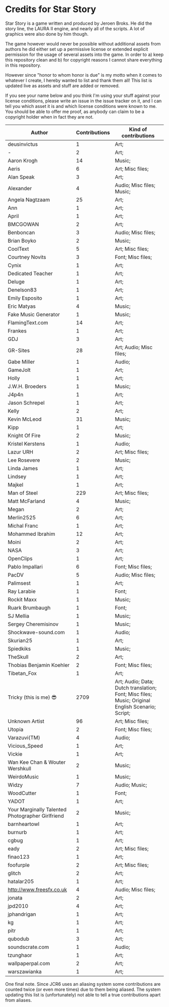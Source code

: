 # Credits for Star Story


Star Story is a game written and produced by Jeroen Broks. He did the story line, the LAURA II engine, and nearly all of the scripts. A lot of graphics were also done by him though.


The game however would never be possible without additional assets from authors he did either set up a permissive license or extended explicit permission for the usage of several assets into the game. In order to a) keep this repository clean and b) for copyright reasons I cannot share everything in this repository.

However since "honor to whom honor is due" is my motto when it comes to whatever I create, I hereby wanted to list and thank them all! This list is updated live as assets and stuff are added or removed. 

If you see your name below and you think I'm using your stuff against your license conditions, please write an issue in the issue tracker on it, and I can tell you which asset it is and which license conditions were known to me. You should be able to offer me proof, as anybody can claim to be a copyright holder when in fact they are not.


Author | Contributions | Kind of contributions
---|---|---
 deusinvictus | 1 | Art; 
- | 2 | Art; 
Aaron Krogh | 14 | Music; 
Aeris | 6 | Art; Misc files; 
Alan Speak | 3 | Art; 
Alexander | 4 | Audio; Misc files; Music; 
Angela Nagtzaam | 25 | Art; 
Ann | 1 | Art; 
April | 1 | Art; 
BMCGOWAN | 2 | Art; 
Benboncan | 3 | Audio; Misc files; 
Brian Boyko | 2 | Music; 
CoolText | 5 | Art; Misc files; 
Courtney Novits | 3 | Font; Misc files; 
Cynix | 1 | Art; 
Dedicated Teacher | 1 | Art; 
Deluge | 1 | Art; 
Denelson83 | 1 | Art; 
Emily Esposito | 1 | Art; 
Eric Matyas | 4 | Music; 
Fake Music Generator | 1 | Music; 
FlamingText.com | 14 | Art; 
Frankes | 1 | Art; 
GDJ | 3 | Art; 
GR-Sites | 28 | Art; Audio; Misc files; 
Gabe Miller | 1 | Audio; 
GameJolt | 1 | Art; 
Holly | 1 | Art; 
J.W.H. Broeders | 1 | Music; 
J4p4n | 1 | Art; 
Jason Schrepel | 1 | Art; 
Kelly | 2 | Art; 
Kevin McLeod | 31 | Music; 
Kipp | 1 | Art; 
Knight Of Fire | 2 | Music; 
Kristel Kerstens | 1 | Audio; 
Lazur URH | 2 | Art; Misc files; 
Lee Rosevere | 2 | Music; 
Linda James | 1 | Art; 
Lindsey | 1 | Art; 
Majkel | 1 | Art; 
Man of Steel | 229 | Art; Misc files; 
Matt McFarland | 4 | Music; 
Megan | 2 | Art; 
Merlin2525 | 6 | Art; 
Michal Franc | 1 | Art; 
Mohammed Ibrahim | 12 | Art; 
Moini | 2 | Art; 
NASA | 3 | Art; 
OpenClips | 1 | Art; 
Pablo Impallari | 6 | Font; Misc files; 
PacDV | 5 | Audio; Misc files; 
Palimsest | 1 | Art; 
Ray Larabie | 1 | Font; 
Rockit Maxx | 1 | Music; 
Ruark Brumbaugh | 1 | Font; 
SJ Mellia | 1 | Music; 
Sergey Cheremisinov | 1 | Music; 
Shockwave-sound.com | 1 | Audio; 
Skurian25 | 1 | Art; 
Spiedkiks | 1 | Music; 
TheSkull | 2 | Art; 
Thobias Benjamin Koehler | 2 | Font; Misc files; 
Tibetan_Fox | 1 | Art; 
Tricky (this is me) :sunglasses: | 2709 | Art; Audio; Data; Dutch translation; Font; Misc files; Music; Original English Scenario; Script; 
Unknown Artist | 96 | Art; Misc files; 
Utopia | 2 | Font; Misc files; 
Varazuvi(TM) | 4 | Audio; 
Vicious_Speed | 1 | Art; 
Vickie | 1 | Art; 
Wan Kee Chan & Wouter Wershkull | 2 | Music; 
WeirdoMusic | 1 | Music; 
Widzy | 7 | Audio; Music; 
WoodCutter | 1 | Font; 
YADOT | 1 | Art; 
Your Marginally Talented Photographer Girlfriend | 2 | Music; 
barnheartowl | 1 | Art; 
burnurb | 1 | Art; 
cgbug | 1 | Art; 
eady | 2 | Art; Misc files; 
finao123 | 1 | Art; 
foofurple | 2 | Art; Misc files; 
glitch | 2 | Art; 
hatalar205 | 1 | Art; 
http://www.freesfx.co.uk | 4 | Audio; Misc files; 
jonata | 2 | Art; 
jpd2010 | 4 | Art; 
jphandrigan | 1 | Art; 
kg | 1 | Art; 
pitr | 1 | Art; 
qubodub | 3 | Art; 
soundscrate.com | 1 | Audio; 
tzunghaor | 1 | Art; 
wallpaperpal.com | 2 | Art; 
warszawianka | 1 | Art; 
One final note. Since JCR6 uses an aliasing system some contributions are counted twice (or even more times) due to them being aliased. The system updating this list is (unfortunately) not able to tell a true contributions apart from aliases.
